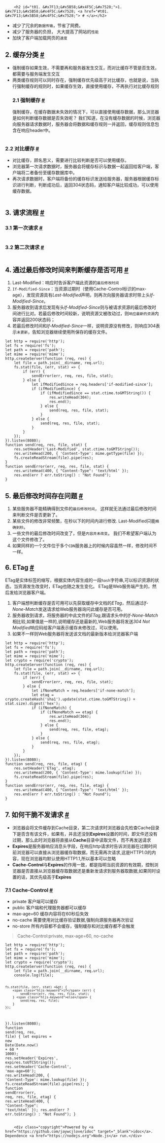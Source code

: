
        <h2 id="t01. &#x7F13;&#x5B58;&#x4F5C;&#x7528;">1. &#x7F13;&#x5B58;&#x4F5C;&#x7528; <a href="#t01. &#x7F13;&#x5B58;&#x4F5C;&#x7528;"> # </a></h2>
<ul>
<li>&#x51CF;&#x5C11;&#x4E86;&#x5197;&#x4F59;&#x7684;<code>&#x6570;&#x636E;&#x4F20;&#x8F93;</code>&#xFF0C;&#x8282;&#x7701;&#x4E86;&#x7F51;&#x8D39;&#x3002;</li>
<li>&#x51CF;&#x5C11;&#x4E86;&#x670D;&#x52A1;&#x5668;&#x7684;&#x8D1F;&#x62C5;&#xFF0C; &#x5927;&#x5927;&#x63D0;&#x9AD8;&#x4E86;&#x7F51;&#x7AD9;&#x7684;<code>&#x6027;&#x80FD;</code></li>
<li>&#x52A0;&#x5FEB;&#x4E86;&#x5BA2;&#x6237;&#x7AEF;&#x52A0;&#x8F7D;&#x7F51;&#x9875;&#x7684;<code>&#x901F;&#x5EA6;</code></li>
</ul>
<h2 id="t12. &#x7F13;&#x5B58;&#x5206;&#x7C7B;">2. &#x7F13;&#x5B58;&#x5206;&#x7C7B; <a href="#t12. &#x7F13;&#x5B58;&#x5206;&#x7C7B;"> # </a></h2>
<ul>
<li>&#x5F3A;&#x5236;&#x7F13;&#x5B58;&#x5982;&#x679C;&#x751F;&#x6548;&#xFF0C;&#x4E0D;&#x9700;&#x8981;&#x518D;&#x548C;&#x670D;&#x52A1;&#x5668;&#x53D1;&#x751F;&#x4EA4;&#x4E92;&#xFF0C;&#x800C;&#x5BF9;&#x6BD4;&#x7F13;&#x5B58;&#x4E0D;&#x7BA1;&#x662F;&#x5426;&#x751F;&#x6548;&#xFF0C;&#x90FD;&#x9700;&#x8981;&#x4E0E;&#x670D;&#x52A1;&#x7AEF;&#x53D1;&#x751F;&#x4EA4;&#x4E92;</li>
<li>&#x4E24;&#x7C7B;&#x7F13;&#x5B58;&#x89C4;&#x5219;&#x53EF;&#x4EE5;&#x540C;&#x65F6;&#x5B58;&#x5728;&#xFF0C;&#x5F3A;&#x5236;&#x7F13;&#x5B58;&#x4F18;&#x5148;&#x7EA7;&#x9AD8;&#x4E8E;&#x5BF9;&#x6BD4;&#x7F13;&#x5B58;&#xFF0C;&#x4E5F;&#x5C31;&#x662F;&#x8BF4;&#xFF0C;&#x5F53;&#x6267;&#x884C;&#x5F3A;&#x5236;&#x7F13;&#x5B58;&#x7684;&#x89C4;&#x5219;&#x65F6;&#xFF0C;&#x5982;&#x679C;&#x7F13;&#x5B58;&#x751F;&#x6548;&#xFF0C;&#x76F4;&#x63A5;&#x4F7F;&#x7528;&#x7F13;&#x5B58;&#xFF0C;&#x4E0D;&#x518D;&#x6267;&#x884C;&#x5BF9;&#x6BD4;&#x7F13;&#x5B58;&#x89C4;&#x5219;<h3 id="t22.1 &#x5F3A;&#x5236;&#x7F13;&#x5B58;">2.1 &#x5F3A;&#x5236;&#x7F13;&#x5B58; <a href="#t22.1 &#x5F3A;&#x5236;&#x7F13;&#x5B58;"> # </a></h3>
&#x5F3A;&#x5236;&#x7F13;&#x5B58;&#xFF0C;&#x5728;&#x7F13;&#x5B58;&#x6570;&#x636E;&#x672A;&#x5931;&#x6548;&#x7684;&#x60C5;&#x51B5;&#x4E0B;&#xFF0C;&#x53EF;&#x4EE5;&#x76F4;&#x63A5;&#x4F7F;&#x7528;&#x7F13;&#x5B58;&#x6570;&#x636E;&#xFF0C;&#x90A3;&#x4E48;&#x6D4F;&#x89C8;&#x5668;&#x662F;&#x5982;&#x4F55;&#x5224;&#x65AD;&#x7F13;&#x5B58;&#x6570;&#x636E;&#x662F;&#x5426;&#x5931;&#x6548;&#x5462;&#xFF1F;
&#x6211;&#x4EEC;&#x77E5;&#x9053;&#xFF0C;&#x5728;&#x6CA1;&#x6709;&#x7F13;&#x5B58;&#x6570;&#x636E;&#x7684;&#x65F6;&#x5019;&#xFF0C;&#x6D4F;&#x89C8;&#x5668;&#x5411;&#x670D;&#x52A1;&#x5668;&#x8BF7;&#x6C42;&#x6570;&#x636E;&#x65F6;&#xFF0C;&#x670D;&#x52A1;&#x5668;&#x4F1A;&#x5C06;&#x6570;&#x636E;&#x548C;&#x7F13;&#x5B58;&#x89C4;&#x5219;&#x4E00;&#x5E76;&#x8FD4;&#x56DE;&#xFF0C;&#x7F13;&#x5B58;&#x89C4;&#x5219;&#x4FE1;&#x606F;&#x5305;&#x542B;&#x5728;&#x54CD;&#x5E94;header&#x4E2D;&#x3002;</li>
</ul>
<p><img src="http://img.zhufengpeixun.cn/cache2.png" alt=""></p>
<h3 id="t32.2 &#x5BF9;&#x6BD4;&#x7F13;&#x5B58;">2.2 &#x5BF9;&#x6BD4;&#x7F13;&#x5B58; <a href="#t32.2 &#x5BF9;&#x6BD4;&#x7F13;&#x5B58;"> # </a></h3>
<ul>
<li>&#x5BF9;&#x6BD4;&#x7F13;&#x5B58;&#xFF0C;&#x987E;&#x540D;&#x601D;&#x4E49;&#xFF0C;&#x9700;&#x8981;&#x8FDB;&#x884C;&#x6BD4;&#x8F83;&#x5224;&#x65AD;&#x662F;&#x5426;&#x53EF;&#x4EE5;&#x4F7F;&#x7528;&#x7F13;&#x5B58;&#x3002;</li>
<li>&#x6D4F;&#x89C8;&#x5668;&#x7B2C;&#x4E00;&#x6B21;&#x8BF7;&#x6C42;&#x6570;&#x636E;&#x65F6;&#xFF0C;&#x670D;&#x52A1;&#x5668;&#x4F1A;&#x5C06;&#x7F13;&#x5B58;&#x6807;&#x8BC6;&#x4E0E;&#x6570;&#x636E;&#x4E00;&#x8D77;&#x8FD4;&#x56DE;&#x7ED9;&#x5BA2;&#x6237;&#x7AEF;&#xFF0C;&#x5BA2;&#x6237;&#x7AEF;&#x5C06;&#x4E8C;&#x8005;&#x5907;&#x4EFD;&#x81F3;&#x7F13;&#x5B58;&#x6570;&#x636E;&#x5E93;&#x4E2D;&#x3002;</li>
<li>&#x518D;&#x6B21;&#x8BF7;&#x6C42;&#x6570;&#x636E;&#x65F6;&#xFF0C;&#x5BA2;&#x6237;&#x7AEF;&#x5C06;&#x5907;&#x4EFD;&#x7684;&#x7F13;&#x5B58;&#x6807;&#x8BC6;&#x53D1;&#x9001;&#x7ED9;&#x670D;&#x52A1;&#x5668;&#xFF0C;&#x670D;&#x52A1;&#x5668;&#x6839;&#x636E;&#x7F13;&#x5B58;&#x6807;&#x8BC6;&#x8FDB;&#x884C;&#x5224;&#x65AD;&#xFF0C;&#x5224;&#x65AD;&#x6210;&#x529F;&#x540E;&#xFF0C;&#x8FD4;&#x56DE;304&#x72B6;&#x6001;&#x7801;&#xFF0C;&#x901A;&#x77E5;&#x5BA2;&#x6237;&#x7AEF;&#x6BD4;&#x8F83;&#x6210;&#x529F;&#xFF0C;&#x53EF;&#x4EE5;&#x4F7F;&#x7528;&#x7F13;&#x5B58;&#x6570;&#x636E;&#x3002;</li>
</ul>
<p><img src="http://img.zhufengpeixun.cn/cache4.png" alt=""></p>
<h2 id="t43. &#x8BF7;&#x6C42;&#x6D41;&#x7A0B;">3. &#x8BF7;&#x6C42;&#x6D41;&#x7A0B; <a href="#t43. &#x8BF7;&#x6C42;&#x6D41;&#x7A0B;"> # </a></h2>
<h3 id="t53.1 &#x7B2C;&#x4E00;&#x6B21;&#x8BF7;&#x6C42;">3.1 &#x7B2C;&#x4E00;&#x6B21;&#x8BF7;&#x6C42; <a href="#t53.1 &#x7B2C;&#x4E00;&#x6B21;&#x8BF7;&#x6C42;"> # </a></h3>
<p><img src="http://img.zhufengpeixun.cn/cache6.png" alt=""></p>
<h3 id="t63.2 &#x7B2C;&#x4E8C;&#x6B21;&#x8BF7;&#x6C42;">3.2 &#x7B2C;&#x4E8C;&#x6B21;&#x8BF7;&#x6C42; <a href="#t63.2 &#x7B2C;&#x4E8C;&#x6B21;&#x8BF7;&#x6C42;"> # </a></h3>
<p><img src="http://7xjf2l.com1.z0.glb.clouddn.com/cache.png" alt=""></p>
<h2 id="t74. &#x901A;&#x8FC7;&#x6700;&#x540E;&#x4FEE;&#x6539;&#x65F6;&#x95F4;&#x6765;&#x5224;&#x65AD;&#x7F13;&#x5B58;&#x662F;&#x5426;&#x53EF;&#x7528;">4. &#x901A;&#x8FC7;&#x6700;&#x540E;&#x4FEE;&#x6539;&#x65F6;&#x95F4;&#x6765;&#x5224;&#x65AD;&#x7F13;&#x5B58;&#x662F;&#x5426;&#x53EF;&#x7528; <a href="#t74. &#x901A;&#x8FC7;&#x6700;&#x540E;&#x4FEE;&#x6539;&#x65F6;&#x95F4;&#x6765;&#x5224;&#x65AD;&#x7F13;&#x5B58;&#x662F;&#x5426;&#x53EF;&#x7528;"> # </a></h2>
<ol>
<li>Last-Modified&#xFF1A;&#x54CD;&#x5E94;&#x65F6;&#x544A;&#x8BC9;&#x5BA2;&#x6237;&#x7AEF;&#x6B64;&#x8D44;&#x6E90;&#x7684;<code>&#x6700;&#x540E;&#x4FEE;&#x6539;&#x65F6;&#x95F4;</code></li>
<li><code>If-Modified-Since</code>&#xFF1A;&#x5F53;&#x8D44;&#x6E90;&#x8FC7;&#x671F;&#x65F6;&#xFF08;&#x4F7F;&#x7528;Cache-Control&#x6807;&#x8BC6;&#x7684;max-age&#xFF09;&#xFF0C;&#x53D1;&#x73B0;&#x8D44;&#x6E90;&#x5177;&#x6709;<em>Last-Modified</em>&#x58F0;&#x660E;&#xFF0C;&#x5219;&#x518D;&#x6B21;&#x5411;&#x670D;&#x52A1;&#x5668;&#x8BF7;&#x6C42;&#x65F6;&#x5E26;&#x4E0A;&#x5934;<em>If-Modified-Since</em>&#x3002;</li>
<li>&#x670D;&#x52A1;&#x5668;&#x6536;&#x5230;&#x8BF7;&#x6C42;&#x540E;&#x53D1;&#x73B0;&#x6709;&#x5934;<em>If-Modified-Since</em>&#x5219;&#x4E0E;&#x88AB;&#x8BF7;&#x6C42;&#x8D44;&#x6E90;&#x7684;&#x6700;&#x540E;&#x4FEE;&#x6539;&#x65F6;&#x95F4;&#x8FDB;&#x884C;&#x6BD4;&#x5BF9;&#x3002;&#x82E5;&#x6700;&#x540E;&#x4FEE;&#x6539;&#x65F6;&#x95F4;&#x8F83;&#x65B0;&#xFF0C;&#x8BF4;&#x660E;&#x8D44;&#x6E90;&#x53C8;&#x88AB;&#x6539;&#x52A8;&#x8FC7;&#xFF0C;&#x5219;<code>&#x54CD;&#x5E94;&#x6700;&#x65B0;&#x7684;&#x8D44;&#x6E90;</code>&#x5185;&#x5BB9;&#x5E76;&#x8FD4;&#x56DE;200&#x72B6;&#x6001;&#x7801;&#xFF1B;</li>
<li>&#x82E5;&#x6700;&#x540E;&#x4FEE;&#x6539;&#x65F6;&#x95F4;&#x548C;<em>If-Modified-Since</em>&#x4E00;&#x6837;&#xFF0C;&#x8BF4;&#x660E;&#x8D44;&#x6E90;&#x6CA1;&#x6709;&#x4FEE;&#x6539;&#xFF0C;&#x5219;&#x54CD;&#x5E94;304&#x8868;&#x793A;<code>&#x672A;&#x66F4;&#x65B0;</code>&#xFF0C;&#x544A;&#x77E5;&#x6D4F;&#x89C8;&#x5668;&#x7EE7;&#x7EED;&#x4F7F;&#x7528;&#x6240;&#x4FDD;&#x5B58;&#x7684;&#x7F13;&#x5B58;&#x6587;&#x4EF6;&#x3002;</li>
</ol>
<pre><code class="lang-javascript"><span class="hljs-keyword">let</span> http = <span class="hljs-built_in">require</span>(<span class="hljs-string">&apos;http&apos;</span>);
<span class="hljs-keyword">let</span> fs = <span class="hljs-built_in">require</span>(<span class="hljs-string">&apos;fs&apos;</span>);
<span class="hljs-keyword">let</span> path = <span class="hljs-built_in">require</span>(<span class="hljs-string">&apos;path&apos;</span>);
<span class="hljs-keyword">let</span> mime = <span class="hljs-built_in">require</span>(<span class="hljs-string">&apos;mime&apos;</span>);
http.createServer(<span class="hljs-function"><span class="hljs-keyword">function</span> (<span class="hljs-params">req, res</span>) </span>{
    <span class="hljs-keyword">let</span> file = path.join(__dirname, req.url);
    fs.stat(file, (err, stat) =&gt; {
        <span class="hljs-keyword">if</span> (err) {
            sendError(err, req, res, file, stat);
        } <span class="hljs-keyword">else</span> {
            <span class="hljs-keyword">let</span> ifModifiedSince = req.headers[<span class="hljs-string">&apos;if-modified-since&apos;</span>];
            <span class="hljs-keyword">if</span> (ifModifiedSince) {
                <span class="hljs-keyword">if</span> (ifModifiedSince == stat.ctime.toGMTString()) {
                    res.writeHead(<span class="hljs-number">304</span>);
                    res.end();
                } <span class="hljs-keyword">else</span> {
                    send(req, res, file, stat);
                }
            } <span class="hljs-keyword">else</span> {
                send(req, res, file, stat);
            }
        }
    });
}).listen(<span class="hljs-number">8080</span>);
<span class="hljs-function"><span class="hljs-keyword">function</span> <span class="hljs-title">send</span>(<span class="hljs-params">req, res, file, stat</span>) </span>{
    res.setHeader(<span class="hljs-string">&apos;Last-Modified&apos;</span>, stat.ctime.toGMTString());
    res.writeHead(<span class="hljs-number">200</span>, { <span class="hljs-string">&apos;Content-Type&apos;</span>: mime.getType(file) });
    fs.createReadStream(file).pipe(res);
}
<span class="hljs-function"><span class="hljs-keyword">function</span> <span class="hljs-title">sendError</span>(<span class="hljs-params">err, req, res, file, stat</span>) </span>{
    res.writeHead(<span class="hljs-number">400</span>, { <span class="hljs-string">&quot;Content-Type&quot;</span>: <span class="hljs-string">&apos;text/html&apos;</span> });
    res.end(err ? err.toString() : <span class="hljs-string">&quot;Not Found&quot;</span>);
}
</code></pre>
<h2 id="t85. &#x6700;&#x540E;&#x4FEE;&#x6539;&#x65F6;&#x95F4;&#x5B58;&#x5728;&#x95EE;&#x9898;">5. &#x6700;&#x540E;&#x4FEE;&#x6539;&#x65F6;&#x95F4;&#x5B58;&#x5728;&#x95EE;&#x9898; <a href="#t85. &#x6700;&#x540E;&#x4FEE;&#x6539;&#x65F6;&#x95F4;&#x5B58;&#x5728;&#x95EE;&#x9898;"> # </a></h2>
<ol>
<li>&#x67D0;&#x4E9B;&#x670D;&#x52A1;&#x5668;&#x4E0D;&#x80FD;&#x7CBE;&#x786E;&#x5F97;&#x5230;&#x6587;&#x4EF6;&#x7684;<code>&#x6700;&#x540E;&#x4FEE;&#x6539;&#x65F6;&#x95F4;</code>&#xFF0C; &#x8FD9;&#x6837;&#x5C31;&#x65E0;&#x6CD5;&#x901A;&#x8FC7;&#x6700;&#x540E;&#x4FEE;&#x6539;&#x65F6;&#x95F4;&#x6765;&#x5224;&#x65AD;&#x6587;&#x4EF6;&#x662F;&#x5426;&#x66F4;&#x65B0;&#x4E86;&#x3002;</li>
<li>&#x67D0;&#x4E9B;&#x6587;&#x4EF6;&#x7684;&#x4FEE;&#x6539;&#x975E;&#x5E38;&#x9891;&#x7E41;&#xFF0C;&#x5728;&#x79D2;&#x4EE5;&#x4E0B;&#x7684;&#x65F6;&#x95F4;&#x5185;&#x8FDB;&#x884C;&#x4FEE;&#x6539;. Last-Modified&#x53EA;&#x80FD;<code>&#x7CBE;&#x786E;&#x5230;&#x79D2;</code>&#x3002;</li>
<li>&#x4E00;&#x4E9B;&#x6587;&#x4EF6;&#x7684;&#x6700;&#x540E;&#x4FEE;&#x6539;&#x65F6;&#x95F4;&#x6539;&#x53D8;&#x4E86;&#xFF0C;&#x4F46;&#x662F;<code>&#x5185;&#x5BB9;&#x5E76;&#x672A;&#x6539;&#x53D8;</code>&#x3002; &#x6211;&#x4EEC;&#x4E0D;&#x5E0C;&#x671B;&#x5BA2;&#x6237;&#x7AEF;&#x8BA4;&#x4E3A;&#x8FD9;&#x4E2A;&#x6587;&#x4EF6;&#x4FEE;&#x6539;&#x4E86;&#x3002;</li>
<li>&#x5982;&#x679C;&#x540C;&#x6837;&#x7684;&#x4E00;&#x4E2A;&#x6587;&#x4EF6;&#x4F4D;&#x4E8E;&#x591A;&#x4E2A;<code>CDN</code>&#x670D;&#x52A1;&#x5668;&#x4E0A;&#x7684;&#x65F6;&#x5019;&#x5185;&#x5BB9;&#x867D;&#x7136;&#x4E00;&#x6837;&#xFF0C;&#x4FEE;&#x6539;&#x65F6;&#x95F4;&#x4E0D;&#x4E00;&#x6837;&#x3002;</li>
</ol>
<h2 id="t96. ETag">6. ETag <a href="#t96. ETag"> # </a></h2>
<p>ETag&#x662F;&#x5B9E;&#x4F53;&#x6807;&#x7B7E;&#x7684;&#x7F29;&#x5199;&#xFF0C;&#x6839;&#x636E;&#x5B9E;&#x4F53;&#x5185;&#x5BB9;&#x751F;&#x6210;&#x7684;&#x4E00;&#x6BB5;<code>hash</code>&#x5B57;&#x7B26;&#x4E32;,&#x53EF;&#x4EE5;&#x6807;&#x8BC6;&#x8D44;&#x6E90;&#x7684;&#x72B6;&#x6001;&#x3002;&#x5F53;&#x8D44;&#x6E90;&#x53D1;&#x751F;&#x6539;&#x53D8;&#x65F6;&#xFF0C;ETag&#x4E5F;&#x968F;&#x4E4B;&#x53D1;&#x751F;&#x53D8;&#x5316;&#x3002;
ETag&#x662F;Web&#x670D;&#x52A1;&#x7AEF;&#x4EA7;&#x751F;&#x7684;&#xFF0C;&#x7136;&#x540E;&#x53D1;&#x7ED9;&#x6D4F;&#x89C8;&#x5668;&#x5BA2;&#x6237;&#x7AEF;&#x3002;</p>
<ol>
<li>&#x5BA2;&#x6237;&#x7AEF;&#x60F3;&#x5224;&#x65AD;&#x7F13;&#x5B58;&#x662F;&#x5426;&#x53EF;&#x7528;&#x53EF;&#x4EE5;&#x5148;&#x83B7;&#x53D6;&#x7F13;&#x5B58;&#x4E2D;&#x6587;&#x6863;&#x7684;<em>ETag</em>&#xFF0C;&#x7136;&#x540E;&#x901A;&#x8FC7;<em>If-None-Match</em>&#x53D1;&#x9001;&#x8BF7;&#x6C42;&#x7ED9;Web&#x670D;&#x52A1;&#x5668;&#x8BE2;&#x95EE;&#x6B64;&#x7F13;&#x5B58;&#x662F;&#x5426;&#x53EF;&#x7528;&#x3002;</li>
<li>&#x670D;&#x52A1;&#x5668;&#x6536;&#x5230;&#x8BF7;&#x6C42;&#xFF0C;&#x5C06;&#x670D;&#x52A1;&#x5668;&#x7684;&#x4E2D;&#x6B64;&#x6587;&#x4EF6;&#x7684;<em>ETag</em>,&#x8DDF;&#x8BF7;&#x6C42;&#x5934;&#x4E2D;&#x7684;<em>If-None-Match</em>&#x76F8;&#x6BD4;&#x8F83;,&#x5982;&#x679C;&#x503C;&#x662F;&#x4E00;&#x6837;&#x7684;,&#x8BF4;&#x660E;&#x7F13;&#x5B58;&#x8FD8;&#x662F;&#x6700;&#x65B0;&#x7684;,Web&#x670D;&#x52A1;&#x5668;&#x5C06;&#x53D1;&#x9001;<em>304 Not Modified</em>&#x54CD;&#x5E94;&#x7801;&#x7ED9;&#x5BA2;&#x6237;&#x7AEF;&#x8868;&#x793A;&#x7F13;&#x5B58;&#x672A;&#x4FEE;&#x6539;&#x8FC7;&#xFF0C;&#x53EF;&#x4EE5;&#x4F7F;&#x7528;&#x3002;</li>
<li>&#x5982;&#x679C;&#x4E0D;&#x4E00;&#x6837;&#x5219;Web&#x670D;&#x52A1;&#x5668;&#x5C06;&#x53D1;&#x9001;&#x8BE5;&#x6587;&#x6863;&#x7684;&#x6700;&#x65B0;&#x7248;&#x672C;&#x7ED9;&#x6D4F;&#x89C8;&#x5668;&#x5BA2;&#x6237;&#x7AEF;</li>
</ol>
<pre><code class="lang-javascript"><span class="hljs-keyword">let</span> http = <span class="hljs-built_in">require</span>(<span class="hljs-string">&apos;http&apos;</span>);
<span class="hljs-keyword">let</span> fs = <span class="hljs-built_in">require</span>(<span class="hljs-string">&apos;fs&apos;</span>);
<span class="hljs-keyword">let</span> path = <span class="hljs-built_in">require</span>(<span class="hljs-string">&apos;path&apos;</span>);
<span class="hljs-keyword">let</span> mime = <span class="hljs-built_in">require</span>(<span class="hljs-string">&apos;mime&apos;</span>);
<span class="hljs-keyword">let</span> crypto = <span class="hljs-built_in">require</span>(<span class="hljs-string">&apos;crypto&apos;</span>);
http.createServer(<span class="hljs-function"><span class="hljs-keyword">function</span> (<span class="hljs-params">req, res</span>) </span>{
    <span class="hljs-keyword">let</span> file = path.join(__dirname, req.url);
    fs.stat(file, (err, stat) =&gt; {
        <span class="hljs-keyword">if</span> (err) {
            sendError(err, req, res, file, stat);
        } <span class="hljs-keyword">else</span> {
            <span class="hljs-keyword">let</span> ifNoneMatch = req.headers[<span class="hljs-string">&apos;if-none-match&apos;</span>];
            <span class="hljs-keyword">let</span> etag = crypto.createHash(<span class="hljs-string">&apos;sha1&apos;</span>).update(stat.ctime.toGMTString() + stat.size).digest(<span class="hljs-string">&apos;hex&apos;</span>);
            <span class="hljs-keyword">if</span> (ifNoneMatch) {
                <span class="hljs-keyword">if</span> (ifNoneMatch == etag) {
                    res.writeHead(<span class="hljs-number">304</span>);
                    res.end();
                } <span class="hljs-keyword">else</span> {
                    send(req, res, file, etag);
                }
            } <span class="hljs-keyword">else</span> {
                send(req, res, file, etag);
            }
        }
    });
}).listen(<span class="hljs-number">8080</span>);
<span class="hljs-function"><span class="hljs-keyword">function</span> <span class="hljs-title">send</span>(<span class="hljs-params">req, res, file, etag</span>) </span>{
    res.setHeader(<span class="hljs-string">&apos;ETag&apos;</span>, etag);
    res.writeHead(<span class="hljs-number">200</span>, { <span class="hljs-string">&apos;Content-Type&apos;</span>: mime.lookup(file) });
    fs.createReadStream(file).pipe(res);
}
<span class="hljs-function"><span class="hljs-keyword">function</span> <span class="hljs-title">sendError</span>(<span class="hljs-params">err, req, res, file, etag</span>) </span>{
    res.writeHead(<span class="hljs-number">400</span>, { <span class="hljs-string">&quot;Content-Type&quot;</span>: <span class="hljs-string">&apos;text/html&apos;</span> });
    res.end(err ? err.toString() : <span class="hljs-string">&quot;Not Found&quot;</span>);
}
</code></pre>
<h2 id="t107. &#x5982;&#x4F55;&#x5E72;&#x8106;&#x4E0D;&#x53D1;&#x8BF7;&#x6C42;">7. &#x5982;&#x4F55;&#x5E72;&#x8106;&#x4E0D;&#x53D1;&#x8BF7;&#x6C42; <a href="#t107. &#x5982;&#x4F55;&#x5E72;&#x8106;&#x4E0D;&#x53D1;&#x8BF7;&#x6C42;"> # </a></h2>
<ul>
<li>&#x6D4F;&#x89C8;&#x5668;&#x4F1A;&#x5C06;&#x6587;&#x4EF6;&#x7F13;&#x5B58;&#x5230;Cache&#x76EE;&#x5F55;&#xFF0C;&#x7B2C;&#x4E8C;&#x6B21;&#x8BF7;&#x6C42;&#x65F6;&#x6D4F;&#x89C8;&#x5668;&#x4F1A;&#x5148;&#x68C0;&#x67E5;Cache&#x76EE;&#x5F55;&#x4E0B;&#x662F;&#x5426;&#x542B;&#x6709;&#x8BE5;&#x6587;&#x4EF6;&#xFF0C;&#x5982;&#x679C;&#x6709;&#xFF0C;&#x5E76;&#x4E14;&#x8FD8;&#x6CA1;&#x5230;<strong>Expires</strong>&#x8BBE;&#x7F6E;&#x7684;&#x65F6;&#x95F4;&#xFF0C;&#x5373;&#x6587;&#x4EF6;&#x8FD8;&#x6CA1;&#x6709;&#x8FC7;&#x671F;&#xFF0C;&#x90A3;&#x4E48;&#x6B64;&#x65F6;&#x6D4F;&#x89C8;&#x5668;&#x5C06;&#x76F4;&#x63A5;&#x4ECE;<strong>Cache</strong>&#x76EE;&#x5F55;&#x4E2D;&#x8BFB;&#x53D6;&#x6587;&#x4EF6;&#xFF0C;&#x800C;&#x4E0D;&#x518D;&#x53D1;&#x9001;&#x8BF7;&#x6C42;</li>
<li><strong>Expires</strong>&#x662F;&#x670D;&#x52A1;&#x5668;&#x54CD;&#x5E94;&#x6D88;&#x606F;&#x5934;&#x5B57;&#x6BB5;&#xFF0C;&#x5728;&#x54CD;&#x5E94;<em>http</em>&#x8BF7;&#x6C42;&#x65F6;&#x544A;&#x8BC9;&#x6D4F;&#x89C8;&#x5668;&#x5728;&#x8FC7;&#x671F;&#x65F6;&#x95F4;&#x524D;&#x6D4F;&#x89C8;&#x5668;&#x53EF;&#x4EE5;&#x76F4;&#x63A5;&#x4ECE;&#x6D4F;&#x89C8;&#x5668;&#x7F13;&#x5B58;&#x53D6;&#x6570;&#x636E;&#xFF0C;&#x800C;&#x65E0;&#x9700;&#x518D;&#x6B21;&#x8BF7;&#x6C42;,&#x8FD9;&#x662F;HTTP1.0&#x7684;&#x5185;&#x5BB9;&#xFF0C;&#x73B0;&#x5728;&#x6D4F;&#x89C8;&#x5668;&#x5747;&#x9ED8;&#x8BA4;&#x4F7F;&#x7528;HTTP1.1,&#x6240;&#x4EE5;&#x57FA;&#x672C;&#x53EF;&#x4EE5;&#x5FFD;&#x7565;</li>
<li><strong>Cache-Control</strong>&#x4E0E;<strong>Expires</strong>&#x7684;&#x4F5C;&#x7528;&#x4E00;&#x81F4;&#xFF0C;&#x90FD;&#x662F;&#x6307;&#x660E;&#x5F53;&#x524D;&#x8D44;&#x6E90;&#x7684;&#x6709;&#x6548;&#x671F;&#xFF0C;&#x63A7;&#x5236;&#x6D4F;&#x89C8;&#x5668;&#x662F;&#x5426;&#x76F4;&#x63A5;&#x4ECE;&#x6D4F;&#x89C8;&#x5668;&#x7F13;&#x5B58;&#x53D6;&#x6570;&#x636E;&#x8FD8;&#x662F;&#x91CD;&#x65B0;&#x53D1;&#x8BF7;&#x6C42;&#x5230;&#x670D;&#x52A1;&#x5668;&#x53D6;&#x6570;&#x636E;,&#x5982;&#x679C;&#x540C;&#x65F6;&#x8BBE;&#x7F6E;&#x7684;&#x8BDD;&#xFF0C;&#x5176;&#x4F18;&#x5148;&#x7EA7;&#x9AD8;&#x4E8E;<strong>Expires</strong></li>
</ul>
<h3 id="t117.1 Cache-Control">7.1 Cache-Control <a href="#t117.1 Cache-Control"> # </a></h3>
<ul>
<li>private &#x5BA2;&#x6237;&#x7AEF;&#x53EF;&#x4EE5;&#x7F13;&#x5B58;</li>
<li>public &#x5BA2;&#x6237;&#x7AEF;&#x548C;&#x4EE3;&#x7406;&#x670D;&#x52A1;&#x5668;&#x90FD;&#x53EF;&#x4EE5;&#x7F13;&#x5B58;</li>
<li>max-age=60 &#x7F13;&#x5B58;&#x5185;&#x5BB9;&#x5C06;&#x5728;60&#x79D2;&#x540E;&#x5931;&#x6548;</li>
<li>no-cache &#x9700;&#x8981;&#x4F7F;&#x7528;&#x5BF9;&#x6BD4;&#x7F13;&#x5B58;&#x9A8C;&#x8BC1;&#x6570;&#x636E;,&#x5F3A;&#x5236;&#x5411;&#x6E90;&#x670D;&#x52A1;&#x5668;&#x518D;&#x6B21;&#x9A8C;&#x8BC1;</li>
<li>no-store &#x6240;&#x6709;&#x5185;&#x5BB9;&#x90FD;&#x4E0D;&#x4F1A;&#x7F13;&#x5B58;&#xFF0C;&#x5F3A;&#x5236;&#x7F13;&#x5B58;&#x548C;&#x5BF9;&#x6BD4;&#x7F13;&#x5B58;&#x90FD;&#x4E0D;&#x4F1A;&#x89E6;&#x53D1;</li>
</ul>
<blockquote>
<p>Cache-Control:private, max-age=60, no-cache</p>
</blockquote>
<pre><code class="lang-javascript"><span class="hljs-keyword">let</span> http = <span class="hljs-built_in">require</span>(<span class="hljs-string">&apos;http&apos;</span>);
<span class="hljs-keyword">let</span> fs = <span class="hljs-built_in">require</span>(<span class="hljs-string">&apos;fs&apos;</span>);
<span class="hljs-keyword">let</span> path = <span class="hljs-built_in">require</span>(<span class="hljs-string">&apos;path&apos;</span>);
<span class="hljs-keyword">let</span> mime = <span class="hljs-built_in">require</span>(<span class="hljs-string">&apos;mime&apos;</span>);
<span class="hljs-keyword">let</span> crypto = <span class="hljs-built_in">require</span>(<span class="hljs-string">&apos;crypto&apos;</span>);
http.createServer(<span class="hljs-function"><span class="hljs-keyword">function</span> (<span class="hljs-params">req, res</span>) </span>{
    <span class="hljs-keyword">let</span> file = path.join(__dirname, req.url);
    <span class="hljs-built_in">console</span>.log(file);

    fs.stat(file, (err, stat) =&gt; {
        <span class="hljs-keyword">if</span> (err) {
            sendError(err, req, res, file, stat);
        } <span class="hljs-keyword">else</span> {
            send(req, res, file);
        }
    });
}).listen(<span class="hljs-number">8080</span>);
<span class="hljs-function"><span class="hljs-keyword">function</span> <span class="hljs-title">send</span>(<span class="hljs-params">req, res, file</span>) </span>{
    <span class="hljs-keyword">let</span> expires = <span class="hljs-keyword">new</span> <span class="hljs-built_in">Date</span>(<span class="hljs-built_in">Date</span>.now() + <span class="hljs-number">60</span> * <span class="hljs-number">1000</span>);
    res.setHeader(<span class="hljs-string">&apos;Expires&apos;</span>, expires.toUTCString());
    res.setHeader(<span class="hljs-string">&apos;Cache-Control&apos;</span>, <span class="hljs-string">&apos;max-age=60&apos;</span>);
    res.writeHead(<span class="hljs-number">200</span>, { <span class="hljs-string">&apos;Content-Type&apos;</span>: mime.lookup(file) });
    fs.createReadStream(file).pipe(res);
}
<span class="hljs-function"><span class="hljs-keyword">function</span> <span class="hljs-title">sendError</span>(<span class="hljs-params">err, req, res, file, etag</span>) </span>{
    res.writeHead(<span class="hljs-number">400</span>, { <span class="hljs-string">&quot;Content-Type&quot;</span>: <span class="hljs-string">&apos;text/html&apos;</span> });
    res.end(err ? err.toString() : <span class="hljs-string">&quot;Not Found&quot;</span>);
}
</code></pre>

        <div class="copyright">Powered by <a href="https://github.com/jaywcjlove/idoc" target="_blank">idoc</a>. Dependence <a href="https://nodejs.org">Node.js</a> run.</div>
    